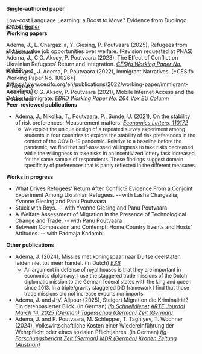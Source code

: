 ---
---
<style>
details {
margin-top: -30px;
margin-bottom: -15px;
}
details > summary {
margin-top: 0;
}
summary {
margin-top: 0;
}
details > p {
margin-top: 0;
}
</style>

**Single-authored paper**

Low-cost Language Learning: a Boost to Move? Evidence from Duolingo (2024)
[*Paper*](https://jopieadema.github.io/JMP.pdf)
<details name="reqs">  
<summary>Abstract</summary>
<font size="2">With the rise of the internet and smartphones, language-learning applications have become increasingly popular. Since foreign language skills enhance migrants' earning potential, the accessibility of such tools can have significant implications for international migration. This study examines the impact of low-cost language learning on (i) language acquisition, (ii) migration patterns, and (iii) migrants' language skills and integration, leveraging the staggered introduction of 84 language courses on the widely used Duolingo platform. Each course targets a directed language pair, giving rise to rich variation across country pairs over time. First, the analysis shows that course availability improved language skills among the general population. Second, a course bridging two countries strongly increases migration intentions across that corridor. Evidence on actual migration flows to OECD countries paints a less clear picture: effects are smaller and insignificant. Third, the availability of relevant language courses before migration boosts the proportion of migrants arriving with basic language skills and those securing jobs upon arrival in the European Union. Post-arrival access to relevant language courses further enhances migrants' employment outcomes, further highlighting that access to host-specific skills improves migrant outcomes.</font>
</details>
<p></p>

**Working papers**

Adema, J., L. Chargaziia, Y. Giesing, P. Poutvaara (2025), Refugees from Ukraine value job opportunities over welfare. (Revision requested at PNAS)
<details name="reqs">  
<summary>Abstract</summary>
<font size="2">More than 53 million people are forcibly displaced across borders, with Syria, Afghanistan, and Ukraine being the main countries of origin. A major concern in receiving countries around the world is that generous social assistance may attract asylum seekers. To test how important social assistance in destination countries is for refugees’ destination choice, we conducted a survey experiment among Ukrainian refugees across Europe. In the survey experiment, respondents chose between hypothetical countries that varied in labor markets, social assistance, and other potentially relevant attributes. Our results show that concerns about welfare magnets are overstated. Job opportunities are much more important for the destination country choice than social assistance. Additionally, having networks in the country and knowing its language are important.</font>
</details>

Adema, J., C.G. Aksoy, P. Poutvaara (2023), The Effect of Conflict on Ukrainian Refugees’ Return and Integration. [*CESifo Working Paper No. 10877*](https://www.cesifo.org/de/publikationen/2023/working-paper/effect-conflict-ukrainian-refugees-return-and-integration)
<details name="reqs">  
<summary>Abstract</summary>
<font size="2">What is the causal effect of conflict on refugees’ return and integration? To answer this question, we launched a panel survey of Ukrainian refugees across Europe in June 2022 and combined it with geocoded conflict data. Most refugees plan to return, and initial return intentions strongly predict actual return. Those who initially plan to settle outside Ukraine integrate faster. Increased conflict intensity in the home municipality discourages return there, but not to Ukraine as a whole. It also has no effect on the likelihood of working. Liberation of the home district increases return, while increased pessimism about the outcome of the war reduces return intentions.</font>
</details>
Gehring, K., J. Adema, P. Poutvaara (2022), Immigrant Narratives. [*CESifo Working Paper No. 10026*](https://www.cesifo.org/en/publications/2022/working-paper/immigrant-narratives)
<details name="reqs">
<summary>Abstract</summary>
<font size="2">Immigration is one of the most divisive political issues in many countries today. Competing narratives, circulated via the media, are crucial in shaping how immigrants’ role in society is perceived. We propose a new method combining advanced natural language processing tools with dictionaries to identify sentences containing one or more of seven immigrant narrative themes and assign a sentiment to each of these. Our narrative dataset covers 107,428 newspaper articles from 70 German newspapers over the 2000 to 2019 period. Using 16 human coders to evaluate our method, we find that it clearly outperforms simple word-matching methods and sentiment dictionaries. Empirically, culture narratives are more common than economy-related narratives. Narratives related to work and entrepreneurship are particularly positive, while foreign religion and welfare narratives tend to be negative. We use three distinct events to show how different types of shocks influence narratives, decomposing sentiment shifts into theme-composition and within-theme changes.</font>
</details>

Adema, J., C.G. Aksoy, P. Poutvaara (2021), Mobile Internet Access and the Desire to Emigrate. [*EBRD Working Paper No. 264*](https://papers.ssrn.com/sol3/papers.cfm?abstract_id=4017615) [*Vox EU Column*](https://voxeu.org/article/mobile-internet-access-and-desire-emigrate)
<details name="reqs"> 
<summary>Abstract</summary>
<font size="2">We analyze how mobile internet access affects desire and plans to emigrate. Our empirical analysis combines survey data on 617,402 individuals with data on worldwide 3G mobile internet rollout from 2008 to 2018. Exploiting temporal variation in 3G rollout from 2,120 subnational districts in 112 countries, we show that an increase in mobile internet access increases the desire and plans to emigrate. Using lightning incidence as an instrument provides additional evidence that the effects are causal. The effect on the desire to emigrate is particularly strong for those with secondary education. In line with our theory, an important mechanism appears to be that access to the mobile internet lowers the cost of acquiring information on potential destinations. In addition to this, increased internet access reduces perceived material well-being and trust in government. Municipal-level data from Spain shows that 3G rollout also increased actual emigration flows.</font>
</details>    
<p></p>

**Peer-reviewed publications**
 - Adema, J., Nikolka, T., Poutvaara, P., Sunde, U. (2021), On the stability of risk preferences: Measurement matters.   [*Economics Letters, 110172*](https://www.sciencedirect.com/science/article/pii/S0165176521004377)
    -  <font size="2">We exploit the unique design of a repeated survey experiment among students in four countries to explore the stability of risk preferences in the context of the COVID-19 pandemic. Relative to a baseline before the pandemic, we find that self-assessed willingness to take risks decreased while the willingness to take risks in an incentivized lottery task increased, for the same sample of respondents. These findings suggest domain specificity of preferences that is partly reflected in the different measures.</font>
<p></p>

**Works in progress**
 - What Drives Refugees' Return After Conflict? Evidence From a Conjoint Experiment Among Ukrainian Refugees. -- with Lasha Chargaziia, Yvonne Giesing and Panu Poutvaara
 - Stuck with Boys. -- with Yvonne Giesing and Panu Poutvaara
 - A Welfare Assessment of Migration in the Presence of Technological Change and Trade. -- with Panu Poutvaara
 - Between Compassion and Contempt: Home Country Events and Hosts' Attitudes. -- with Padmaja Kadambi
<p></p>

**Other publications**
 - Adema, J. (2024), Missies met koningspaar naar Duitse deelstaten leiden niet tot meer handel. (in Dutch)  [*ESB*](https://esb.nu/missies-met-koningspaar-naar-duitse-deelstaten-leiden-niet-tot-meer-handel/)
    -  <font size="2">An argument in defense of royal houses is that they are important in economics diplomacy. I use the staggered trade missions of the Dutch diplomatic mission to the German federal states with the king and queen since 2013. In a triple/gravity staggered DiD framework I find that those trade missions did not increase exports nor imports.</font>
 - Adema, J. and J-V. Alipour (2025), Steigert Migration die Kriminalität? Ein datenbasierter Blick. (in German)  [*ifo Schnelldienst*](https://www.ifo.de/publikationen/2025/aufsatz-zeitschrift/steigert-migration-die-kriminalitaet-ein-datenbasierter-blick) [*ARTE Journal March 14, 2025 (German)*](https://www.arte.tv/de/videos/122484-053-A/arte-journal-14-03-2025/) [*Tagesschau (German)*](https://www.tagesschau.de/inland/gesellschaft/kriminalitaet-migration-100.html) [*Zeit (German)*](https://www.zeit.de/gesellschaft/2025-02/ifo-institut-studie-migration-kriminalitaet-deutschland)
 - Adema, J. and P. Poutvaara, M. Schlepper, T. Taghiyev, T. Wochner (2024), Volkswirtschaftliche Kosten einer Wiedereinführung der Wehrpflicht oder eines sozialen Pflichtjahres. (in German)  [*ifo Forschungsbericht*](https://www.ifo.de/publikationen/2024/monographie-autorenschaft/wiedereinfuehrung-wehrpflicht-oder-soziales-pflichtjahr) [*Zeit (German)*](https://www.zeit.de/politik/deutschland/2025-03/armee-soldaten-gehalt-wehrpflicht-bundeswehr) [*MDR (German)*](https://www.mdr.de/nachrichten/deutschland/politik/bundeswehr-wehrpflicht-kosten-106.html) [*Kronen Zeitung (Austrian)*](https://www.krone.at/3732541)
<p></p>


 

